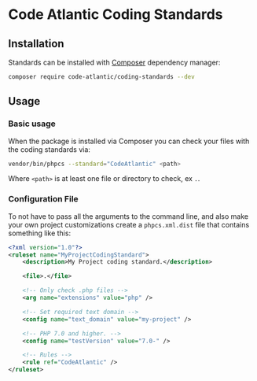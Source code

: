 # Code Atlantic Coding Standards

## Installation

Standards can be installed with [Composer](https://getcomposer.org/) dependency manager:

```bash
composer require code-atlantic/coding-standards --dev
```

## Usage

### Basic usage

When the package is installed via Composer you can check your files with the
coding standards via:

```bash
vendor/bin/phpcs --standard="CodeAtlantic" <path>
```

Where `<path>` is at least one file or directory to check, ex `.`.

### Configuration File

To not have to pass all the arguments to the command line, and also make your
own project customizations create a `phpcs.xml.dist` file that contains
something like this:

```xml
<?xml version="1.0"?>
<ruleset name="MyProjectCodingStandard">
    <description>My Project coding standard.</description>

    <file>.</file>

    <!-- Only check .php files -->
    <arg name="extensions" value="php" />

    <!-- Set required text domain -->
    <config name="text_domain" value="my-project" />

    <!-- PHP 7.0 and higher. -->
    <config name="testVersion" value="7.0-" />

    <!-- Rules -->
    <rule ref="CodeAtlantic" />
</ruleset>
```

